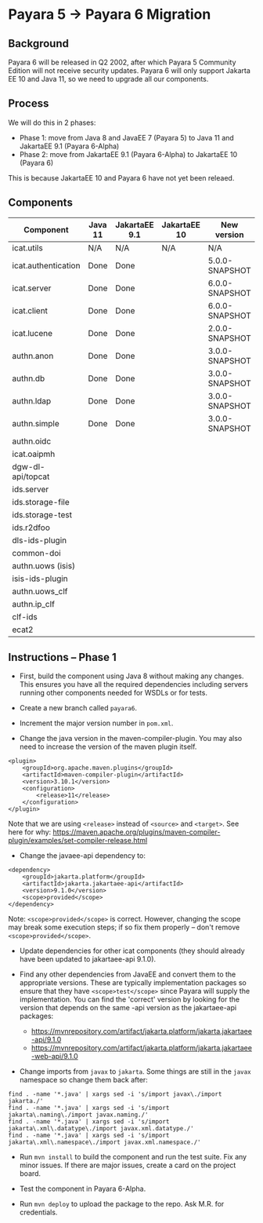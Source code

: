 # Payara 5 -> Payara 6 Migration

## Background

Payara 6 will be released in Q2 2002, after which Payara 5 Community Edition will not receive security updates. Payara 6 will only support Jakarta EE 10 and Java 11, so we need to upgrade all our components.

## Process

We will do this in 2 phases:
 - Phase 1: move from Java 8 and JavaEE 7 (Payara 5) to Java 11 and JakartaEE 9.1 (Payara 6-Alpha)
 - Phase 2: move from JakartaEE 9.1 (Payara 6-Alpha) to JakartaEE 10 (Payara 6)

This is because JakartaEE 10 and Payara 6 have not yet been releaed.

## Components

Component           | Java 11 | JakartaEE 9.1 | JakartaEE 10 | New version
---                 | ---     | ---           | ---          | ---
icat.utils          | N/A     | N/A           | N/A          | N/A
icat.authentication | Done    | Done          |              | 5.0.0-SNAPSHOT
icat.server         | Done    | Done          |              | 6.0.0-SNAPSHOT
icat.client         | Done    | Done          |              | 6.0.0-SNAPSHOT
icat.lucene         | Done    | Done          |              | 2.0.0-SNAPSHOT
authn.anon          | Done    | Done          |              | 3.0.0-SNAPSHOT
authn.db            | Done    | Done          |              | 3.0.0-SNAPSHOT
authn.ldap          | Done    | Done          |              | 3.0.0-SNAPSHOT
authn.simple        | Done    | Done          |              | 3.0.0-SNAPSHOT
authn.oidc          |         |               |              | 
icat.oaipmh         |         |               |              | 
dgw-dl-api/topcat   |         |               |              | 
ids.server          |         |               |              | 
ids.storage-file    |         |               |              | 
ids.storage-test    |         |               |              | 
ids.r2dfoo          |         |               |              | 
dls-ids-plugin      |         |               |              | 
common-doi          |         |               |              | 
authn.uows (isis)   |         |               |              | 
isis-ids-plugin     |         |               |              | 
authn.uows_clf      |         |               |              | 
authn.ip_clf        |         |               |              | 
clf-ids             |         |               |              | 
ecat2               |         |               |              | 

## Instructions – Phase 1 

 - First, build the component using Java 8 without making any changes. This ensures you have all the required dependencies including servers running other components needed for WSDLs or for tests.

 - Create a new branch called `payara6`.

 - Increment the major version number in `pom.xml`.

 - Change the java version in the maven-compiler-plugin. You may also need to increase the version of the maven plugin itself.
```
<plugin>
    <groupId>org.apache.maven.plugins</groupId>
    <artifactId>maven-compiler-plugin</artifactId>
    <version>3.10.1</version>
    <configuration>
        <release>11</release>
    </configuration>
</plugin>
```
Note that we are using `<release>` instead of `<source>` and `<target>`. See here for why: https://maven.apache.org/plugins/maven-compiler-plugin/examples/set-compiler-release.html 

 - Change the javaee-api dependency to:
```
<dependency> 
    <groupId>jakarta.platform</groupId> 
    <artifactId>jakarta.jakartaee-api</artifactId> 
    <version>9.1.0</version> 
    <scope>provided</scope> 
</dependency> 
```
Note: `<scope>provided</scope>` is correct. However, changing the scope may break some execution steps; if so fix them properly – don't remove `<scope>provided</scope>`.

 - Update dependencies for other icat components (they should already have been updated to jakartaee-api 9.1.0).

 - Find any other dependencies from JavaEE and convert them to the appropriate versions. These are typically implementation packages so ensure that they have `<scope>test</scope>` since Payara will supply the implementation. You can find the 'correct' version by looking for the version that depends on the same -api version as the jakartaee-api packages:
   - https://mvnrepository.com/artifact/jakarta.platform/jakarta.jakartaee-api/9.1.0 
   - https://mvnrepository.com/artifact/jakarta.platform/jakarta.jakartaee-web-api/9.1.0 

 - Change imports from `javax` to `jakarta`. Some things are still in the `javax` namespace so change them back after:
```
find . -name '*.java' | xargs sed -i 's/import javax\./import jakarta./' 
find . -name '*.java' | xargs sed -i 's/import jakarta\.naming\./import javax.naming./' 
find . -name '*.java' | xargs sed -i 's/import jakarta\.xml\.datatype\./import javax.xml.datatype./' 
find . -name '*.java' | xargs sed -i 's/import jakarta\.xml\.namespace\./import javax.xml.namespace./' 
```

 - Run `mvn install` to build the component and run the test suite. Fix any minor issues. If there are major issues, create a card on the project board.

 - Test the component in Payara 6-Alpha.

 - Run `mvn deploy` to upload the package to the repo. Ask M.R. for credentials.
